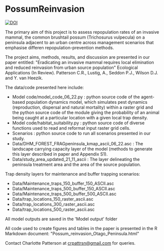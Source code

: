 # PossumReinvasion

<a href="https://zenodo.org/badge/latestdoi/617738118"><img src="https://zenodo.org/badge/617738118.svg" alt="DOI"></a>

The primary aim of this project is to assess repopulation rates of an invasive mammal, the common brushtail possum (Trichosurus vulpecula) on a peninsula adjacent to an urban centre across management scenarios that emphasise differen repopulation-prevention methods. 

The project aims, methods, results, and discussion are presented in our paper entitled: "Eradicating an invasive mammal requires local elimination and reduced reinvasion from urban source population" Ecological Applications (In Review). Patterson C.R., Lustig, A., Seddon P.J., Wilson D.J. and Y. van Heezik.

The data/code presented here include:
- Model code/model_code_06_22.py : python source code of the agent-based population dynamics model, which simulates pest dynamics (reproduction, dispersal and natural mortality) within a raster grid and the python source code of the module giving the probability of an animal being caught at a particular location with a given local trap density.
- Model code/habitat_suitability.py : python source code of diverse functions used to read and reformat input raster grid cells. 
- Scenarios : python source code to run all scenarios presented in our study.
- Data/DHM_FOREST_FRAGpeninsula_kmap_ascii_06_22.asc : The landscape carrying capacity layer of the model (methods to generate this layer described in paper and Appendix S1).
- Data/study_area_updated_21_11_ascii : The layer delineating the peninsula treatment area and the area of the source population.

Trap density layers for maintenance and buffer trapping scenarios:
- Data/Maintenance_traps_150_buffer_150_ASCII.asc
- Data/Maintenance_traps_500_buffer_150_ASCII.asc
- Data/Maintenance_traps_500_buffer_500_ASCII.asc
- Data/trap_locations_150_raster_ascii.asc
- Data/trap_locations_300_raster_ascii.asc
- Data/trap_locations_500_raster_ascii.asc

All model outputs are saved in the 'Model output' folder

All code used to create figures and tables in the paper is presented in the R Markdown document: 
"Possum_reinvasion_Otago_Peninsula.html"

Contact Charlotte Patterson at crpattrsn@gmail.com for queries.
